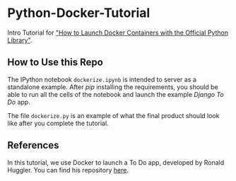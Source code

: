 # Python-Docker-Tutorial
Intro Tutorial for ["How to Launch Docker Containers with the Official Python Library"](https://www.medium.com).

## How to Use this Repo
The IPython notebook `dockerize.ipynb` is intended to server as a standalone example. After _pip_ installing the requirements, you should be able to run all the cells of the notebook and launch the example _Django To Do_ app.

The file `dockerize.py` is an example of what the final product should look like after you complete the tutorial.

## References
In this tutorial, we use Docker to launch a To Do app, developed by Ronald Huggler. You can find his repository [here](https://github.com/rHuggler/django-todo).
